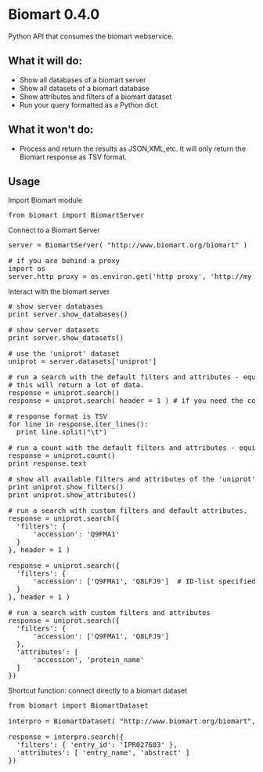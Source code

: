 Biomart 0.4.0
=============

Python API that consumes the biomart webservice.

What it will do:
----------------

* Show all databases of a biomart server
* Show all datasets of a biomart database
* Show attributes and filters of a biomart dataset
* Run your query formatted as a Python dict.

What it won't do:
-----------------

* Process and return the results as JSON,XML,etc. It will only return the Biomart response as TSV format.

Usage
-----

Import Biomart module
<pre>
from biomart import BiomartServer
</pre>
Connect to a Biomart Server
<pre>
server = BiomartServer( "http://www.biomart.org/biomart" )

# if you are behind a proxy
import os
server.http_proxy = os.environ.get('http_proxy', 'http://my_http_proxy.org')
</pre>

Interact with the biomart server
<pre>
# show server databases
print server.show_databases()

# show server datasets
print server.show_datasets()

# use the 'uniprot' dataset
uniprot = server.datasets['uniprot']

# run a search with the default filters and attributes - equivalent to hitting "Results" on the web interface.
# this will return a lot of data.
response = uniprot.search()
response = uniprot.search( header = 1 ) # if you need the columns header

# response format is TSV
for line in response.iter_lines():
  print line.split("\t")

# run a count with the default filters and attributes - equivalent to hitting "Count" on the web interface
response = uniprot.count()
print response.text

# show all available filters and attributes of the 'uniprot' dataset
print uniprot.show_filters()
print uniprot.show_attributes()

# run a search with custom filters and default attributes.
response = uniprot.search({
  'filters': {
      'accession': 'Q9FMA1'
  }
}, header = 1 )

response = uniprot.search({
  'filters': {
      'accession': ['Q9FMA1', 'Q8LFJ9']  # ID-list specified accessions
  }
}, header = 1 )

# run a search with custom filters and attributes
response = uniprot.search({
  'filters': {
      'accession': ['Q9FMA1', 'Q8LFJ9']
  },
  'attributes': [
      'accession', 'protein_name'
  ]
})
</pre>

Shortcut function: connect directly to a biomart dataset
<pre>
from biomart import BiomartDataset

interpro = BiomartDataset( "http://www.biomart.org/biomart", name = 'entry' )

response = interpro.search({
  'filters': { 'entry_id': 'IPR027603' },
  'attributes': [ 'entry_name', 'abstract' ]
})
</pre>